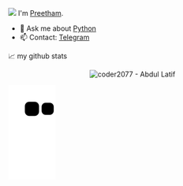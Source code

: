 <img src="https://raw.githubusercontent.com/iampavangandhi/iampavangandhi/master/gifs/Hi.gif" width="30px"> I'm [Preetham](https://www.linkedin.com/in/preetham-b-95a962153).

- 💬 Ask me about [Python](https://www.python.org/)
- 📫 Contact: [Telegram](https://t.me/coder2077)


📈 my github stats

<p align="center"> <img src="https://github-readme-stats.vercel.app/api?username=coder2077&show_icons=true&theme=gotham" alt="coder2077 -  Abdul Latif" />

![Snake animation](https://github.com/preethamb97/preethamb97/blob/output/github-contribution-grid-snake.svg)
